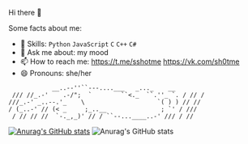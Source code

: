 Hi there 👋

Some facts about me:
- 💼 Skills: `Python` `JavaScript` `C` `C++` `C#`
- 💬 Ask me about: my mood
- 📫 How to reach me: https://t.me/sshotme https://vk.com/sh0tme
- 😄 Pronouns: she/her

```
            __..--''``---....___   _..._    __
 /// //_.-'    .-/";  `        ``<._  ``.''_ `. / // /
///_.-' _..--.'_    \                    `( ) ) // //
/ (_..-' // (< _     ;_..__               ; `' / ///
 / // // //  `-._,_)' // / ``--...____..-' /// / //
```

[![Anurag's GitHub stats](https://github-readme-stats.vercel.app/api?username=shotmee)](https://github.com/anuraghazra/github-readme-stats)
![Anurag's GitHub stats](https://github-readme-stats.vercel.app/api?username=shotmee&show_icons=true&theme=tokyonight)